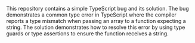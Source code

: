 This repository contains a simple TypeScript bug and its solution. The bug demonstrates a common type error in TypeScript where the compiler reports a type mismatch when passing an array to a function expecting a string. The solution demonstrates how to resolve this error by using type guards or type assertions to ensure the function receives a string.